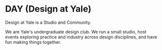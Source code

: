 # DAY (Design at Yale)

Design at Yale is a
Studio and Community.

We are Yale's undergraduate design club. We run a small studio, host events exploring practice and industry across design disciplines, and have fun making things together.

